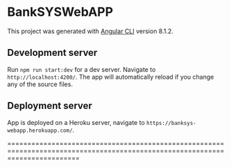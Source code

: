# BankSYSWebAPP

This project was generated with [Angular CLI](https://github.com/angular/angular-cli) version 8.1.2.

## Development server

Run `npm run start:dev` for a dev server. Navigate to `http://localhost:4200/`. The app will automatically reload if you change any of the source files.

## Deployment server

App is deployed on a Heroku server, navigate to `https://banksys-webapp.herokuapp.com/`.

==============================================================================================================================


